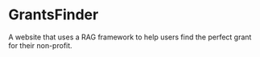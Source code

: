 # GrantsFinder
A website that uses a RAG framework to help users find the perfect grant for their non-profit.
